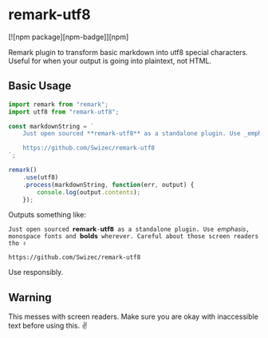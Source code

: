 # remark-utf8

[![npm package][npm-badge]][npm]

Remark plugin to transform basic markdown into utf8 special characters. Useful for when your output is going into plaintext, not HTML.

## Basic Usage

```javascript
import remark from "remark";
import utf8 from "remark-utf8";

const markdownString = `
    Just open sourced **remark-utf8** as a standalone plugin. Use _emphasis_, \`monospace fonts\` and **bolds** wherever. Careful about those screen readers tho ✌️

    https://github.com/Swizec/remark-utf8
`;

remark()
    .use(utf8)
    .process(markdownString, function(err, output) {
        console.log(output.contents);
    });
```

Outputs something like:

```
Just open sourced 𝗿𝗲𝗺𝗮𝗿𝗸-𝘂𝘁𝗳𝟴 as a standalone plugin. Use 𝘦𝘮𝘱𝘩𝘢𝘴𝘪𝘴, 𝚖𝚘𝚗𝚘𝚜𝚙𝚊𝚌𝚎 𝚏𝚘𝚗𝚝𝚜 and 𝗯𝗼𝗹𝗱𝘀 wherever. Careful about those screen readers tho ✌️

https://github.com/Swizec/remark-utf8
```

Use responsibly.

## Warning

This messes with screen readers. Make sure you are okay with inaccessible text before using this. ✌️
